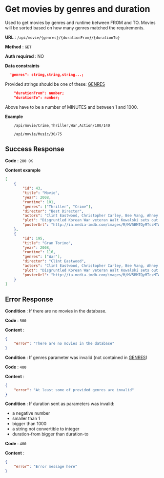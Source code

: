 # Get movies by genres and duration

Used to get movies by genres and runtime between FROM and TO. Movies will be sorted
based on how many
genres
matched the requirements.

**URL** : `/api/movie/{genres}/{durationFrom}/{durationTo}`

**Method** : `GET`

**Auth required** : NO

**Data constraints**

```json
  "genres": string,string,string...;
```

Provided strings should be one of these: [GENRES](Genres.md)

```json
    "durationFrom": number;
    "durationTo": number;
```

Above have to be a number of MINUTES and between 1 and 1000.

**Example**

```
	/api/movie/Crime,Thriller,War,Action/100/140

	/api/movie/Music/30/75
```

## Success Response

**Code** : `200 OK`

**Content example**

```json
[
    {
        "id": 43,
        "title": "Movie",
        "year": 2008,
        "runtime": 101,
        "genres": ["Thriller", "Crime"],
        "director": "Best Director",
        "actors": "Clint Eastwood, Christopher Carley, Bee Vang, Ahney Her",
        "plot": "Disgruntled Korean War veteran Walt Kowalski sets out to reform his neighbor, a Hmong teenager who tried to steal Kowalski's prized possession: a 1972 Gran Torino.",
        "posterUrl": "http://ia.media-imdb.com/images/M/MV5BMTQyMTczMTAxMl5BMl5BanBnXkFtZTcwOTc1ODE0Mg@@._V1_SX300.jpg"
    },
    {
        "id": 195,
        "title": "Gran Torino",
        "year": 2008,
        "runtime": 116,
        "genres": ["War"],
        "director": "Clint Eastwood",
        "actors": "Clint Eastwood, Christopher Carley, Bee Vang, Ahney Her",
        "plot": "Disgruntled Korean War veteran Walt Kowalski sets out to reform his neighbor, a Hmong teenager who tried to steal Kowalski's prized possession: a 1972 Gran Torino.",
        "posterUrl": "http://ia.media-imdb.com/images/M/MV5BMTQyMTczMTAxMl5BMl5BanBnXkFtZTcwOTc1ODE0Mg@@._V1_SX300.jpg"
    }
]
```

## Error Response

**Condition** : If there are no movies in the database.

**Code** : `500`

**Content** :

```json
{
    "error": "There are no movies in the database"
}
```

**Condition** : If genres parameter was invalid (not contained in [GENRES](Genres.md))

**Code** : `400`

**Content** :

```json
{
    "error": "At least some of provided genres are invalid"
}
```

**Condition** : If duration sent as parameters was invalid:

-   a negative number
-   smaller than 1
-   bigger than 1000
-   a string not convertible to integer
-   duration-from bigger than duration-to

**Code** : `400`

**Content** :

```json
{
    "error": "Error message here"
}
```
